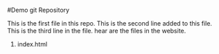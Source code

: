 #Demo git Repository

This is the first file in this repo.
This is the second line added to this file.
This is the third line in the file.
hear are the files in the website.
1. index.html

